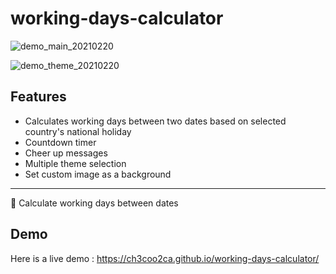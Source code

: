 # working-days-calculator

![demo_main_20210220](https://user-images.githubusercontent.com/38097442/108599498-d8a6c080-73d4-11eb-9b80-db969f9fae65.gif)

![demo_theme_20210220](https://user-images.githubusercontent.com/38097442/108599702-09d3c080-73d6-11eb-9d9c-0eda6bded266.gif)


## Features 
- Calculates working days between two dates based on selected country's national holiday 
- Countdown timer 
- Cheer up messages 
- Multiple theme selection
- Set custom image as a background
---
📆 Calculate working days between dates

## Demo
Here is a live demo : https://ch3coo2ca.github.io/working-days-calculator/

